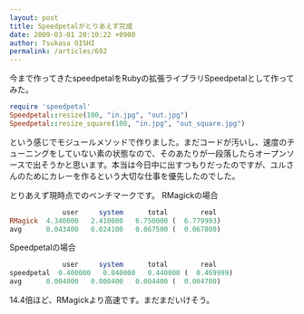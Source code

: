 ```yaml
---
layout: post
title: Speedpetalがとりあえず完成
date: 2009-03-01 20:10:22 +0900
author: Tsukasa OISHI
permalink: /articles/692
---
```


今まで作ってきたspeedpetalをRubyの拡張ライブラリSpeedpetalとして作ってみた。

```ruby
require 'speedpetal'
Speedpetal::resize(100, "in.jpg", "out.jpg")
Speedpetal::resize_square(100, "in.jpg", "out_square.jpg")
```

という感じでモジュールメソッドで作りました。まだコードが汚いし、速度のチューニングをしていない素の状態なので、そのあたりが一段落したらオープンソースで出そうかと思います。本当は今日中に出すつもりだったのですが、ユルさんのためにカレーを作るという大切な仕事を優先したのでした。

とりあえず現時点でのベンチマークです。
RMagickの場合

```ruby
             user     system      total        real
RMagick  4.340000   2.410000   6.750000 (  6.779993)
avg      0.043400   0.024100   0.067500 (  0.067800)
```

Speedpetalの場合

```ruby
             user     system      total        real
speedpetal  0.400000   0.040000   0.440000 (  0.469999)
avg      0.004000   0.000400   0.004400 (  0.004700)
```

14.4倍ほど、RMagickより高速です。まだまだいけそう。

